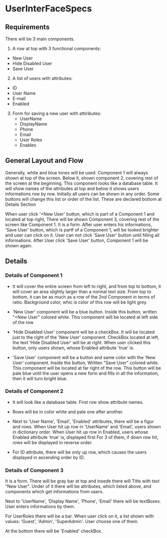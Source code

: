 # UserInterFaceSpecs

## Requirements
There will be 3 main components.

1. A row at top with 3 functional components: 
  - New User
  - Hide Disabled User 
  - Save User

2. A list of users with attributes:
  - ID
  - User Name
  - E-mail
  - Enabled

3. Form for saving a new user with attiributes:
   - UserName
   - DisplayName
   - Phone
   - Email
   - User Roles
   - Enables

## General Layout and Flow
Generally, white and blue tones will be used.
Component 1 will always shown at top of the screen. Below it, shown component 2,
covering rest of the screen at the beginning. This component looks like a database table.
It will show names of the attributes at top and below it shows users informations row by row.
Initially all users can be shown in any order.
Some buttons will change this list or order of the list. These are declared bottom at Details Section

When user click '+New User' button, which is part of a Component 1 and located at top right,
There will be shown Component 3, covering rest of the screen like Component 1. It is a form.
After user enters his informations, 'Save User' button, which is partf of a Component 1,
will be looked brighter and user can click on it. User can not click 'Save User' button until
filling all informations. After User click 'Save User' button, Component 1 will be shown again.


## Details

### Details of Component 1
- It will cover the entire screen from left to right, and from top to bottom, 
it will cover an area slightly larger than a normal text size. 
From top to bottom, it can be as much as a row of the 2nd Component in terms of ratio.
Background color, whic is color of this row will be light grey.

- 'New User' component will be a blue button. Inside this button, written "+New User" colored white.
This component will be located at left side of the row

- 'Hide Disabled User' component will be a checkBox. It will be located just to the right of the 'New User' component.
CheckBox located at left, the text 'Hide Disabled User' will be at right.
When user clicked this button, only users shown, whose Enabled attribute 'true' is.

- 'Save User' component will be a button and same color with the 'New User' component.
Inside the button, Written "Save User" colored white.
This component will be located at far right of the row.
This button will be pale blue until the user opens a new form and fills in all the information,
then it will turn bright blue.

### Details of Component 2
- It will look like a database table. First row show attribute names.
- Rows will be in color white and pale one after another.

- Next to 'User Name', 'Email', 'Enabled' attributes, there will be a figur and rows.
When User hit up row in 'UserName' and 'Email', users shown in dictionary order.
When User hit up row in Enabled, users whose Enabled attribute 'true' is, displayed first
For 3 of them, if down row hit, rows will be displayed in reverse order.

- For ID attribute, there will be only up row,
which causes the users displayed in ascending order by ID.


### Details of Component 3

It is a form. There will be gray bar at top and insede 
there will Title with text "New User". 
Under of it there will be attributes, which listed above, and components which get informations from users.

Next to 'UserName', 'Display Name', 'Phone', 'Email' there will be textBoxes.
User enters informations by them.

For UserRoles there will be a bar. When user click on it, a list shown with values:
'Guest', 'Admin', 'SuperAdmin'. User choose one of them.

At the bottom there will be 'Enabled' checkBox.

  




  
